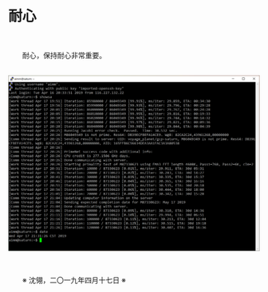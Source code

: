 # 耐心

&emsp;&emsp;

&emsp;&emsp;耐心，保持耐心非常重要。

&emsp;&emsp;![M86049349](https://github.com/voyageplanet/treatise/blob/master/_img_/20190417-M86049349.png)

&emsp;&emsp;

&emsp;&emsp;※ 沈翎，二〇一九年四月十七日 ※